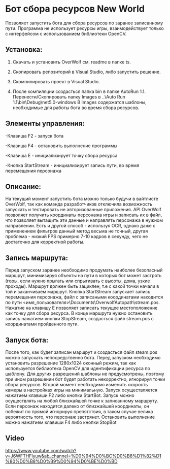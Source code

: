 # Бот сбора ресурсов New World

Позволяет запустить бота для сбора ресурсов по заранее записанному пути. 
Программа не использует ресурсы игры, взаимодействует только с интерфейсом с использованием библиотеки OpenCV.


## Установка:

  1. Скачать и установить OverWolf см. readme в папке ts.

  2. Скопировать репозиторий в Visual Studio, либо запустить решение.
  
  3. Скомпилировать проект в Visual Studio.

  4. После компиляции создасться папка bin в папке AutoRun 1.1. Перенести/Скопировать папку Images в ..\Auto Run 1.1\bin\Debug\net5.0-windows
     В Images содержатся шаблоны, необходимые для работы бота во время сбора ресурсов.

## Элементы управления:
  
  -Клавиша F2 - запуск бота
  
  -Клавиша F4 - остановить выполнение программы
  
  -Клавиша E - инициализирует точку сбора ресурса
  
  -Кнопка StartStream - инициализирует запись пути, 
   во время перемещения персонажа
   
   
## Описание:
  На текущий момент запустить бота можно только будучи в вайтлисте OverWolf, так как команда разработчиков отключила возможность запускать и тестировать не авторизованные приложения. API OverWolf позволяет получить координаты персонажа игры и записать их в файл, что позволяет вытащить эти данные и направлять персонажа в нужном направлении. Есть и другой способ - используя OCR, однако даже с применением фильтров данный метод весьма не точный, другая проблема - низкий FPS примерно 7-10 кадров в секунду, чего не достаточно для корректной работы.
  
## Запись маршрута:  
  Перед запуском заранее необходимо продумать наиболее безопасный маршрут, минимизируя объекты на пути в которых бот может застрять (горы, если нужно прыгать или спрыгивать с высоты, дома, узкие проходы). Маршрут должен быть зациклен, т.е с какой точки начали в той и заканчиваем маршрут. Кнопка StartStream запускает запись перемещения персонажа, файл с записаными координатами находится по пути <имя_пользователя>\Documents\OverwolfAutopath\stream.pos. Нажатие на клавишу E позволяет записать текущее местоположение как точку для сбора ресурса. В конце маршрута нужно остановить запись нажатием кнопки StopStream, создасться файл stream.pos с координатами пройденного пути.
  
## Запуск бота:
 После того, как будет записан маршрут и создасться файл steam.pos можно запускать непосредственно бота. Перед запуском необходимо установить разрешение 1280х1024 оконный режим, так как используется библиотека OpenCV для идентификации ресурса по шаблону. Для других разрешений шаблоны не предусмотрены, поэтому при ином разрешении бот будет работать некорректно, игнорируя точки сбора ресурсов. Второй момент необходимо изменить скорость камеры в настройках игры на минимальную. Запуск осуществляется нажатием клавиши F2 либо кнопки StartBot. Запуск можно осуществлять на любой близжайшей точке к записанному маршруту. Если персонаж находится далеко от близжайшей координаты, он побежит по прямой игнорируя препятствия, в таком случае велика вероятность того, что персонаж застрянет. Остановить выполнение можно нажатием клавиши F4 либо кнопки StopBot

## Video
https://www.youtube.com/watch?v=J6WFTHFlyuw&ab_channel=%D0%94%D0%BC%D0%B8%D1%82%D1%80%D0%B8%D0%B9%D0%94%D0%BE%D0%BD
